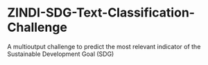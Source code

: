 # ZINDI-SDG-Text-Classification-Challenge
A multioutput challenge to predict the most relevant indicator of the Sustainable Development Goal (SDG) 

